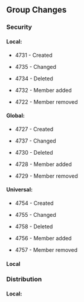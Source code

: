 
## Group Changes  

### Security  

#### Local:  

* 4731 - Created  

* 4735 - Changed  

* 4734 - Deleted  

* 4732 - Member added  

* 4722 - Member removed  

#### Global:  

* 4727 - Created  

* 4737 - Changed  

* 4730 - Deleted  

* 4728 - Member added  

* 4729 - Member removed  

#### Universal:  

* 4754 - Created  

* 4755 - Changed  

* 4758 - Deleted  

* 4756 - Member added  

* 4757 - Member removed  

#### Local  

### Distribution  

#### Local:

